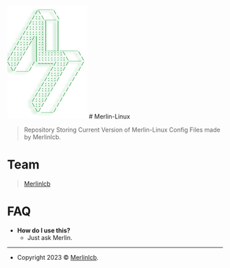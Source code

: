 <img src="https://github.com/merlinlcb/merlinlinuxconfigs/blob/master/M.png" title="Merlin Linux" alt="Merlin Linux">
# Merlin-Linux

> Repository Storing Current Version of Merlin-Linux Config Files made by Merlinlcb.

# Team

> <a href="https://github.com/merlinlcb" target="_blank">Merlinlcb</a>

# FAQ

- **How do I use this?**
    - Just ask Merlin.

---

- Copyright 2023 © <a href="https://merlinlcb.com/" target="_blank">Merlinlcb</a>.

